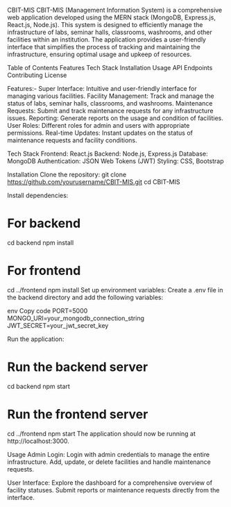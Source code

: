 CBIT-MIS
CBIT-MIS (Management Information System) is a comprehensive web application developed using the MERN stack (MongoDB, Express.js, React.js, Node.js). This system is designed to efficiently manage the infrastructure of labs, seminar halls, classrooms, washrooms, and other facilities within an institution. The application provides a user-friendly interface that simplifies the process of tracking and maintaining the infrastructure, ensuring optimal usage and upkeep of resources.

Table of Contents
Features
Tech Stack
Installation
Usage
API Endpoints
Contributing
License

Features:-
Super Interface: Intuitive and user-friendly interface for managing various facilities.
Facility Management: Track and manage the status of labs, seminar halls, classrooms, and washrooms.
Maintenance Requests: Submit and track maintenance requests for any infrastructure issues.
Reporting: Generate reports on the usage and condition of facilities.
User Roles: Different roles for admin and users with appropriate permissions.
Real-time Updates: Instant updates on the status of maintenance requests and facility conditions.

Tech Stack
Frontend: React.js
Backend: Node.js, Express.js
Database: MongoDB
Authentication: JSON Web Tokens (JWT)
Styling: CSS, Bootstrap

Installation
Clone the repository:
git clone https://github.com/yourusername/CBIT-MIS.git
cd CBIT-MIS

Install dependencies:

# For backend
cd backend
npm install

# For frontend
cd ../frontend
npm install
Set up environment variables: Create a .env file in the backend directory and add the following variables:

env
Copy code
PORT=5000
MONGO_URI=your_mongodb_connection_string
JWT_SECRET=your_jwt_secret_key

Run the application:

# Run the backend server
cd backend
npm start

# Run the frontend server
cd ../frontend
npm start
The application should now be running at http://localhost:3000.

Usage
Admin Login:
Login with admin credentials to manage the entire infrastructure.
Add, update, or delete facilities and handle maintenance requests.

User Interface:
Explore the dashboard for a comprehensive overview of facility statuses.
Submit reports or maintenance requests directly from the interface.
